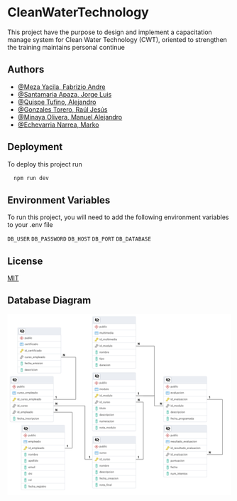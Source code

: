 
# CleanWaterTechnology

This project have the purpose to design and implement a capacitation manage system for Clean Water Technology (CWT), oriented to strengthen the training maintains personal continue


## Authors

- [@Meza Yacila, Fabrizio Andre]()
- [@Santamaria Apaza, Jorge Luis]()
- [@Quispe Tufino, Alejandro]()
- [@Gonzales Torero, Raúl Jesús]()
- [@Minaya Olivera, Manuel Alejandro]()
- [@Echevarria  Narrea, Marko]()


## Deployment

To deploy this project run

```bash
  npm run dev
```


## Environment Variables

To run this project, you will need to add the following environment variables to your .env file

`DB_USER`
`DB_PASSWORD`
`DB_HOST`
`DB_PORT`
`DB_DATABASE`
## License

[MIT](https://choosealicense.com/licenses/mit/)


## Database Diagram

![ERD Diagram](Database-diagram/db_postgresql.png)

